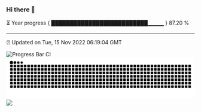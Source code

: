 ### Hi there 👋

⏳ Year progress { ██████████████████████████▁▁▁▁ } 87.20 %

---

⏰ Updated on Tue, 15 Nov 2022 06:19:04 GMT

![Progress Bar CI](https://github.com/liununu/liununu/workflows/Progress%20Bar%20CI/badge.svg)![](https://raw.githubusercontent.com/L1cardo/L1cardo/main/assets/github-contribution-grid-snake.svg)![](https://raw.githubusercontent.com/seesaws/seesaws/main/assets/github-contribution-grid-snake.svg)
